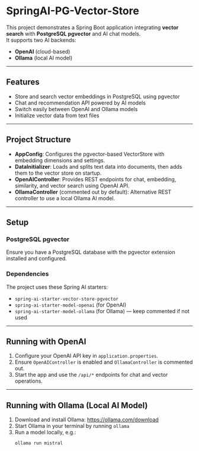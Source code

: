 # SpringAI-PG-Vector-Store

This project demonstrates a Spring Boot application integrating **vector search** with **PostgreSQL pgvector** and AI chat models.  
It supports two AI backends:  
- **OpenAI** (cloud-based)  
- **Ollama** (local AI model)

---

## Features

- Store and search vector embeddings in PostgreSQL using pgvector  
- Chat and recommendation API powered by AI models  
- Switch easily between OpenAI and Ollama models  
- Initialize vector data from text files  

---

## Project Structure

- **AppConfig**: Configures the pgvector-based VectorStore with embedding dimensions and settings.  
- **DataInitializer**: Loads and splits text data into documents, then adds them to the vector store on startup.  
- **OpenAIController**: Provides REST endpoints for chat, embedding, similarity, and vector search using OpenAI API.  
- **OllamaController** (commented out by default): Alternative REST controller to use a local Ollama AI model.

---

## Setup

### PostgreSQL pgvector

Ensure you have a PostgreSQL database with the pgvector extension installed and configured.

### Dependencies

The project uses these Spring AI starters:

- `spring-ai-starter-vector-store-pgvector`  
- `spring-ai-starter-model-openai` (for OpenAI)  
- `spring-ai-starter-model-ollama` (for Ollama) — keep commented if not used  

---

## Running with OpenAI

1. Configure your OpenAI API key in `application.properties`.  
2. Ensure `OpenAIController` is enabled and `OllamaController` is commented out.  
3. Start the app and use the `/api/*` endpoints for chat and vector operations.

---

## Running with Ollama (Local AI Model)

1. Download and install Ollama: https://ollama.com/download  
2. Start Ollama in your terminal by running `ollama`  
3. Run a model locally, e.g.:  
   ```bash
   ollama run mistral
